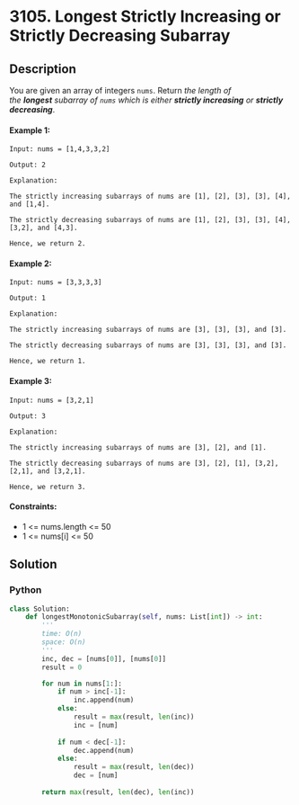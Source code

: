 # 3105. Longest Strictly Increasing or Strictly Decreasing Subarray


## Description
You are given an array of integers `nums`. Return *the length of the **longest** subarray of *`nums`* which is either **strictly increasing** or **strictly decreasing***.

#### Example 1:
```
Input: nums = [1,4,3,3,2]

Output: 2

Explanation:

The strictly increasing subarrays of nums are [1], [2], [3], [3], [4], and [1,4].

The strictly decreasing subarrays of nums are [1], [2], [3], [3], [4], [3,2], and [4,3].

Hence, we return 2.
```

#### Example 2:
```
Input: nums = [3,3,3,3]

Output: 1

Explanation:

The strictly increasing subarrays of nums are [3], [3], [3], and [3].

The strictly decreasing subarrays of nums are [3], [3], [3], and [3].

Hence, we return 1.
```

#### Example 3:
```
Input: nums = [3,2,1]

Output: 3

Explanation:

The strictly increasing subarrays of nums are [3], [2], and [1].

The strictly decreasing subarrays of nums are [3], [2], [1], [3,2], [2,1], and [3,2,1].

Hence, we return 3.
```

#### Constraints:
- 1 <= nums.length <= 50
- 1 <= nums[i] <= 50


## Solution

### Python
```python
class Solution:
    def longestMonotonicSubarray(self, nums: List[int]) -> int:
        '''
        time: O(n)
        space: O(n)
        '''
        inc, dec = [nums[0]], [nums[0]]
        result = 0

        for num in nums[1:]:
            if num > inc[-1]:
                inc.append(num)
            else:
                result = max(result, len(inc))
                inc = [num]
            
            if num < dec[-1]:
                dec.append(num)
            else:
                result = max(result, len(dec))
                dec = [num]
        
        return max(result, len(dec), len(inc))
```
